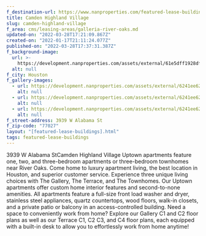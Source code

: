 ```yaml
---
f_destination-url: https://www.nanproperties.com/featured-lease-buildings/camden-highland-village
title: Camden Highland Village
slug: camden-highland-village
f_area: cms/leasing-areas/galleria-river-oaks.md
updated-on: "2022-03-28T17:21:09.867Z"
created-on: "2022-01-17T21:11:24.077Z"
published-on: "2022-03-28T17:37:31.387Z"
f_background-image:
  url: >-
    https://development.nanproperties.com/assets/external/61e5dff1928df1b946c09656_1-camden-highland-village-apartments.jpeg
  alt: null
f_city: Houston
f_gallery-images:
  - url: https://development.nanproperties.com/assets/external/6241ee62fa5c64ac5a91eaf7_1-camden-highland-village-.jpg
    alt: null
  - url: https://development.nanproperties.com/assets/external/6241ee624e06b12e41c58732_3-camden-highland-village-2.jpg
    alt: null
  - url: https://development.nanproperties.com/assets/external/6241ee62fe700a08dec5184b_22-camden-highland-village-3.jpg
    alt: null
f_street-address: 3939 W Alabama St
f_zip-code: "77027"
layout: "[featured-lease-buildings].html"
tags: featured-lease-buildings
---
```


3939 W Alabama StCamden Highland Village Uptown apartments feature one, two, and three-bedroom apartments or three-bedroom townhomes near River Oaks. Come home to luxury apartment living, the best location in Houston, and superior customer service. Experience three unique living choices with The Gallery, The Terrace, and The Townhomes. Our Uptown apartments offer custom home interior features and second-to-none amenities. All apartments feature a full-size front load washer and dryer, stainless steel appliances, quartz countertops, wood floors, walk-in closets, and a private patio or balcony in an access-controlled building. Need a space to conveniently work from home? Explore our Gallery C1 and C2 floor plans as well as our Terrace C1, C2 C3, and C4 floor plans, each equipped with a built-in desk to allow you to effortlessly work from home anytime!

